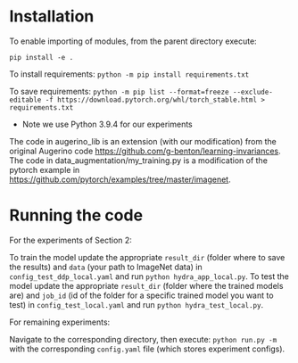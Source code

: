 

# Installation

To enable importing of modules, from the parent directory execute:

`pip install -e .`


To install requirements: `python -m pip install requirements.txt`

To save requirements: `python -m pip list --format=freeze --exclude-editable -f https://download.pytorch.org/whl/torch_stable.html > requirements.txt`

* Note we use Python 3.9.4 for our experiments

The code in augerino_lib is an extension (with our modification) from the original Augerino code https://github.com/g-benton/learning-invariances. The code in data_augmentation/my_training.py is a modification of the pytorch example in https://github.com/pytorch/examples/tree/master/imagenet.

# Running the code 

For the experiments of Section 2:

To train the model update the appropriate `result_dir` (folder where to save the results) and `data` (your path to ImageNet data) in `config_test_ddp_local.yaml` and run `python hydra_app_local.py`.
To test the model update the appropriate `result_dir` (folder where the trained models are) and `job_id` (id of the folder for a specific trained model you want to test) in `config_test_local.yaml` and run `python hydra_test_local.py`.


For remaining experiments: 

Navigate to the corresponding directory, then execute: `python run.py -m` with the corresponding `config.yaml` file (which stores experiment configs).
